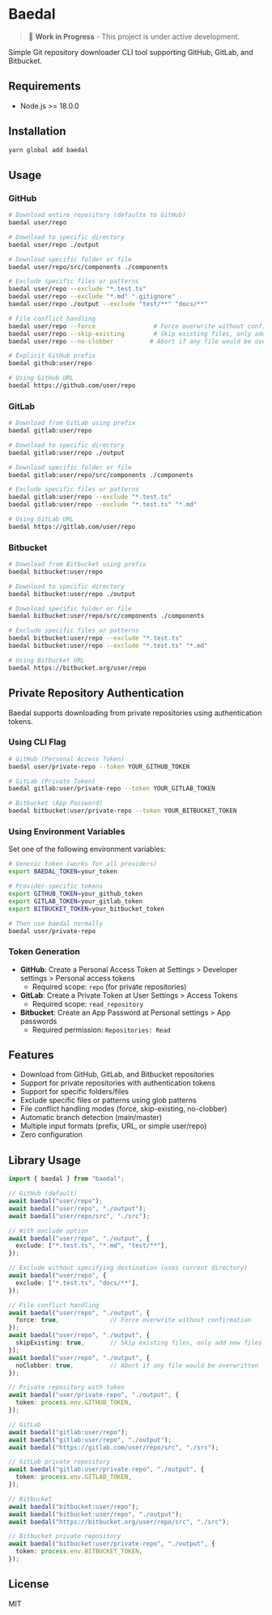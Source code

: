 # Baedal

> 🚧 **Work in Progress** - This project is under active development.

Simple Git repository downloader CLI tool supporting GitHub, GitLab, and Bitbucket.

## Requirements

- Node.js >= 18.0.0

## Installation

```bash
yarn global add baedal
```

## Usage

### GitHub

```bash
# Download entire repository (defaults to GitHub)
baedal user/repo

# Download to specific directory
baedal user/repo ./output

# Download specific folder or file
baedal user/repo/src/components ./components

# Exclude specific files or patterns
baedal user/repo --exclude "*.test.ts"
baedal user/repo --exclude "*.md" ".gitignore"
baedal user/repo ./output --exclude "test/**" "docs/**"

# File conflict handling
baedal user/repo --force                # Force overwrite without confirmation
baedal user/repo --skip-existing        # Skip existing files, only add new files
baedal user/repo --no-clobber          # Abort if any file would be overwritten

# Explicit GitHub prefix
baedal github:user/repo

# Using GitHub URL
baedal https://github.com/user/repo
```

### GitLab

```bash
# Download from GitLab using prefix
baedal gitlab:user/repo

# Download to specific directory
baedal gitlab:user/repo ./output

# Download specific folder or file
baedal gitlab:user/repo/src/components ./components

# Exclude specific files or patterns
baedal gitlab:user/repo --exclude "*.test.ts"
baedal gitlab:user/repo --exclude "*.test.ts" "*.md"

# Using GitLab URL
baedal https://gitlab.com/user/repo
```

### Bitbucket

```bash
# Download from Bitbucket using prefix
baedal bitbucket:user/repo

# Download to specific directory
baedal bitbucket:user/repo ./output

# Download specific folder or file
baedal bitbucket:user/repo/src/components ./components

# Exclude specific files or patterns
baedal bitbucket:user/repo --exclude "*.test.ts"
baedal bitbucket:user/repo --exclude "*.test.ts" "*.md"

# Using Bitbucket URL
baedal https://bitbucket.org/user/repo
```

## Private Repository Authentication

Baedal supports downloading from private repositories using authentication tokens.

### Using CLI Flag

```bash
# GitHub (Personal Access Token)
baedal user/private-repo --token YOUR_GITHUB_TOKEN

# GitLab (Private Token)
baedal gitlab:user/private-repo --token YOUR_GITLAB_TOKEN

# Bitbucket (App Password)
baedal bitbucket:user/private-repo --token YOUR_BITBUCKET_TOKEN
```

### Using Environment Variables

Set one of the following environment variables:

```bash
# Generic token (works for all providers)
export BAEDAL_TOKEN=your_token

# Provider-specific tokens
export GITHUB_TOKEN=your_github_token
export GITLAB_TOKEN=your_gitlab_token
export BITBUCKET_TOKEN=your_bitbucket_token

# Then use baedal normally
baedal user/private-repo
```

### Token Generation

- **GitHub**: Create a Personal Access Token at Settings > Developer settings > Personal access tokens
  - Required scope: `repo` (for private repositories)
- **GitLab**: Create a Private Token at User Settings > Access Tokens
  - Required scope: `read_repository`
- **Bitbucket**: Create an App Password at Personal settings > App passwords
  - Required permission: `Repositories: Read`

## Features

- Download from GitHub, GitLab, and Bitbucket repositories
- Support for private repositories with authentication tokens
- Support for specific folders/files
- Exclude specific files or patterns using glob patterns
- File conflict handling modes (force, skip-existing, no-clobber)
- Automatic branch detection (main/master)
- Multiple input formats (prefix, URL, or simple user/repo)
- Zero configuration

## Library Usage

```typescript
import { baedal } from "baedal";

// GitHub (default)
await baedal("user/repo");
await baedal("user/repo", "./output");
await baedal("user/repo/src", "./src");

// With exclude option
await baedal("user/repo", "./output", {
  exclude: ["*.test.ts", "*.md", "test/**"],
});

// Exclude without specifying destination (uses current directory)
await baedal("user/repo", {
  exclude: ["*.test.ts", "docs/**"],
});

// File conflict handling
await baedal("user/repo", "./output", {
  force: true,              // Force overwrite without confirmation
});
await baedal("user/repo", "./output", {
  skipExisting: true,       // Skip existing files, only add new files
});
await baedal("user/repo", "./output", {
  noClobber: true,          // Abort if any file would be overwritten
});

// Private repository with token
await baedal("user/private-repo", "./output", {
  token: process.env.GITHUB_TOKEN,
});

// GitLab
await baedal("gitlab:user/repo");
await baedal("gitlab:user/repo", "./output");
await baedal("https://gitlab.com/user/repo/src", "./src");

// GitLab private repository
await baedal("gitlab:user/private-repo", "./output", {
  token: process.env.GITLAB_TOKEN,
});

// Bitbucket
await baedal("bitbucket:user/repo");
await baedal("bitbucket:user/repo", "./output");
await baedal("https://bitbucket.org/user/repo/src", "./src");

// Bitbucket private repository
await baedal("bitbucket:user/private-repo", "./output", {
  token: process.env.BITBUCKET_TOKEN,
});
```

## License

MIT
